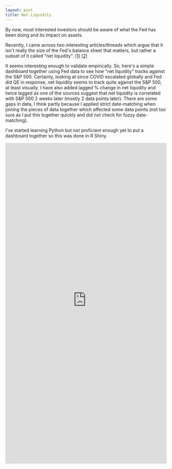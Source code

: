 ```yaml
---
layout: post
title: Net Liquidity
---
```


By now, most interested investors should be aware of what the Fed has been doing and its impact on assets. 

Recently, I came across two interesting articles/threads which argue that it isn't really the size of the Fed's balance sheet that matters, but rather a subset of it called "net liquidity". [(1)](https://twitter.com/maxjanderson/status/1546472693234470912) [(2)](https://thelastbearstanding.substack.com/p/draining-the-repo)

It seems interesting enough to validate empirically. So, here's a simple dashboard together using Fed data to see how "net liquidity" tracks against the S&P 500. Certainly, looking at since COVID escalated globally and Fed did QE in response, net liquidity seems to track quite against the S&P 500, at least visually. I have also added lagged % change in net liquidity and twice lagged as one of the sources suggest that net liquidity is correlated with S&P 500 2 weeks later (mostly 2 data points later). There are some gaps in data, I think partly because I applied strict date-matching when joining the pieces of data together which affected some data points (not too sure as I put this together quickly and did not check for fuzzy date-matching).

I've started learning Python but not proficient enough yet to put a dashboard together so this was done in R Shiny.

<iframe height="1000" width="100%" frameborder="no" src="http://clementweegk.shinyapps.io/net_liquidity"> </iframe>






